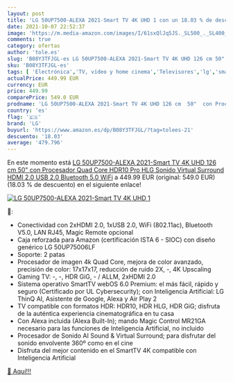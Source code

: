 ```yaml
---
layout: post
title: 'LG 50UP7500-ALEXA 2021-Smart TV 4K UHD 1 con un 18.03 % de descuento'
date: 2021-10-07 22:52:37
image: 'https://m.media-amazon.com/images/I/61sxQlJq5JS._SL500_._SL400_.jpg'
comments: true
category: ofertas
author: 'tole.es'
slug: 'B08Y3TFJGL-es LG 50UP7500-ALEXA 2021-Smart TV 4K UHD 126 cm 50" con...'
sku: 'B08Y3TFJGL-es'
tags: [ 'Electrónica','TV, vídeo y home cinema','Televisores','lg','smart','tv', ]
actualPrice: 449.99 EUR
currency: EUR
price: 449.99
comparePrice: 549.0 EUR
prodname: 'LG 50UP7500-ALEXA 2021-Smart TV 4K UHD 126 cm  50"  con Procesador Quad Core  HDR10 Pro  HLG  Sonido Virtual Surround  HDMI 2.0  USB 2.0  Bluetooth 5.0  WiFi'
country: 'es'
flag: '🇪🇸'
brand: 'LG'
buyurl: 'https://www.amazon.es/dp/B08Y3TFJGL/?tag=tolees-21'
descuento: '18.03'
average: '479.796'
---
```


En este momento está [LG 50UP7500-ALEXA 2021-Smart TV 4K UHD 126 cm  50"  con Procesador Quad Core  HDR10 Pro  HLG  Sonido Virtual Surround  HDMI 2.0  USB 2.0  Bluetooth 5.0  WiFi](https://www.amazon.es/dp/B08Y3TFJGL/?tag=tolees-21) a 449.99 EUR (original: 549.0 EUR) (18.03 %  de descuento) en el siguiente enlace!

[![LG 50UP7500-ALEXA 2021-Smart TV 4K UHD 1](https://m.media-amazon.com/images/I/61sxQlJq5JS._SL500_._SL400_.jpg)](https://www.amazon.es/dp/B08Y3TFJGL/?tag=tolees-21)

🔎:

- Conectividad con 2xHDMI 2.0, 1xUSB 2.0, WiFi (802.11ac), Bluetooth V5.0, LAN RJ45, Magic Remote opcional
- Caja reforzada para Amazon (certificación ISTA 6 - SIOC) con diseño genérico LG 50UP75006LF
- Soporte: 2 patas
- Procesador de imagen 4k Quad Core, mejora de color avanzado, precisión de color: 17x17x17, reducción de ruido 2X, -, 4K Upscaling
- Gaming TV: -, -, HDR GiG, - / ALLM, 2xHDMI 2.0
- Sistema operativo SmartTV webOS 6.0 Premium: el más fácil, rápido y seguro (Certificado por UL Cybersecurity); con Inteligencia Artificial: LG ThinQ AI, Asistente de Google, Alexa y Air Play 2
- TV compatible con formatos HDR: HDR10, HDR HLG, HDR GiG; disfruta de la auténtica experiencia cinematográfica en tu casa
- Con Alexa incluida (Alexa Built-In); mando Magic Control MR21GA necesario para las funciones de Inteligencia Artificial, no incluido
- Procesador de Sonido AI Sound & Virtual Surround; para disfrutar del sonido envolvente 360º como en el cine
- Disfruta del mejor contenido en el SmartTV 4K compatible con Inteligencia Artificial

[🛒 Aquí!!!](https://www.amazon.es/dp/B08Y3TFJGL/?tag=tolees-21)
